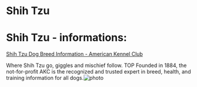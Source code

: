 # Shih Tzu

# Shih Tzu - informations:

[Shih Tzu Dog Breed Information - American Kennel Club](https://www.akc.org/dog-breeds/shih-tzu/)

Where Shih Tzu go, giggles and mischief follow. TOP Founded in 1884, the not-for-profit AKC is the recognized and trusted expert in breed, health, and training information for all dogs.![photo](https://www.alcazar.in/UserUploads/Editted-Images/7peY1TSQTpIZoqoWyzZa.jpg)